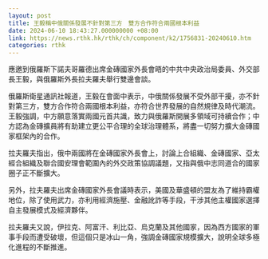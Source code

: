 ```yaml
---
layout: post
title: 王毅稱中俄關係發展不針對第三方　雙方合作符合兩國根本利益
date: 2024-06-10 18:43:27.000000000 +08:00
link: https://news.rthk.hk/rthk/ch/component/k2/1756831-20240610.htm
categories: rthk
---
```


應邀到俄羅斯下諾夫哥羅德出席金磚國家外長會晤的中共中央政治局委員、外交部長王毅，與俄羅斯外長拉夫羅夫舉行雙邊會談。

俄羅斯衛星通訊社報道，王毅在會面中表示，中俄關係發展不受外部干擾，亦不針對第三方，雙方合作符合兩國根本利益，亦符合世界發展的自然規律及時代潮流。王毅強調，中方願意落實兩國元首共識，致力與俄羅斯開展多領域可持續合作；中方認為金磚擴員將有助建立更公平合理的全球治理體系，將盡一切努力擴大金磚國家框架內的合作。

拉夫羅夫指出，俄中兩國將在金磚國家外長會上，討論上合組織、金磚國家、亞太經合組織及聯合國安理會範圍內的外交政策協調議題，又指與俄中志同道合的國家圈子正不斷擴大。

另外，拉夫羅夫出席金磚國家外長會議時表示，美國及華盛頓的盟友為了維持霸權地位，除了使用武力，亦利用經濟施壓、金融訛詐等手段，干涉其他主權國家選擇自主發展模式及經濟夥伴。

拉夫羅夫又說，伊拉克、阿富汗、利比亞、烏克蘭及其他國家，因為西方國家的軍事手段而遭受破壞，但這個只是冰山一角，強調金磚國家規模擴大，說明全球多極化進程的不斷推進。
